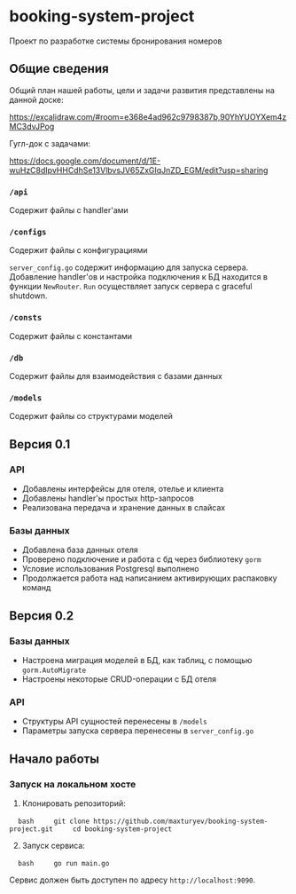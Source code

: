 # booking-system-project

Проект по разработке системы бронирования номеров

## Общие сведения

Общий план нашей работы, цели и задачи развития представлены на данной доске:

https://excalidraw.com/#room=e368e4ad962c9798387b,90YhYUOYXem4zMC3dvJPog

Гугл-док с задачами:

https://docs.google.com/document/d/1E-wuHzC8dIpvHHCdhSe13VlbvsJV65ZxGIqJnZD_EGM/edit?usp=sharing

### `/api`

Cодержит файлы с handler'ами

### `/configs`

Cодержит файлы с конфигурациями

`server_config.go` содержит информацию для запуска сервера. Добавление handler'ов и настройка подключения к БД находится в функции `NewRouter`. `Run` осуществляет запуск сервера с graceful shutdown.

### `/consts`

Cодержит файлы с константами

### `/db`

Cодержит файлы для взаимодействия с базами данных

### `/models`

Cодержит файлы со структурами моделей

## Версия 0.1

### API

- Добавлены интерфейсы для отеля, отелье и клиента
- Добавлены handler'ы простых http-запросов
- Реализована передача и хранение данных в слайсах 

### Базы данных

- Добавлена база данных отеля
- Проверено подключение и работа с бд через библиотеку `gorm`
- Условие использования Postgresql выполнено
- Продолжается работа над написанием активирующих распаковку команд

## Версия 0.2

### Базы данных

- Настроена миграция моделей в БД, как таблиц, с помощью `gorm.AutoMigrate`
- Настроены некоторые CRUD-операции с БД отеля

### API

- Структуры API сущностей перенесены в `/models`
- Параметры запуска сервера перенесены в `server_config.go`

## Начало работы

### Запуск на локальном хосте

1. Клонировать репозиторий:

    ```bash
    git clone https://github.com/maxturyev/booking-system-project.git
    cd booking-system-project
    ```

2. Запуск сервиса:

    ```bash
    go run main.go
    ```

Сервис должен быть доступен по адресу `http://localhost:9090`.

